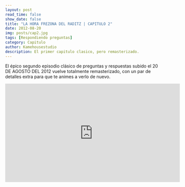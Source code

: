 ```yaml
---
layout: post
read_time: false
show_date: false
title: "LA HORA FREZONA DEL RADITZ | CAPITULO 2"
date: 2012-08-20
img: posts/cap2.jpg
tags: [Respondiendo preguntas]
category: Capitulo
author: Kamehousestudio
description: El primer capitulo clasico, pero remasterizado.
---
```

El épico segundo episodio clásico de preguntas y respuestas subido el 20 DE AGOSTO DEL 2012 vuelve totalmente remasterizado, con un par de detalles extra para que te animes a verlo de nuevo.

<iframe width="560" height="315" src="https://www.pornhub.com/embed/66004492be38b" title="YouTube video player" frameborder="0" allow="accelerometer; autoplay; clipboard-write; encrypted-media; gyroscope; picture-in-picture" allowfullscreen></iframe>



